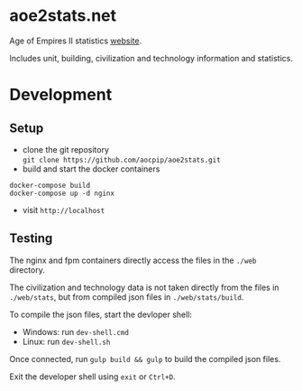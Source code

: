 # aoe2stats.net
Age of Empires II statistics [website](http://aoe2stats.net). 

Includes unit, building, civilization and technology information and statistics.


# Development

## Setup

- clone the git repository  
`git clone https://github.com/aocpip/aoe2stats.git`
- build and start the docker containers  
```
docker-compose build
docker-compose up -d nginx
```
- visit `http://localhost`

## Testing

The nginx and fpm containers directly access the files in the `./web` directory.

The civilization and technology data is not taken directly from the files in `./web/stats`, but from compiled json files in `./web/stats/build`.

To compile the json files, start the devloper shell:

- Windows: run `dev-shell.cmd`
- Linux: run `dev-shell.sh`

Once connected, run `gulp build && gulp` to build the compiled json files.

Exit the developer shell using `exit` or `Ctrl+D`.